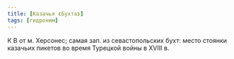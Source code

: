 ```yaml
---
title: [Казачья ❮Бухта❯]
tags: [гидроним]
---
```


К В от м. Херсонес; самая зап. из севастопольских бухт: место стоянки казачьих
пикетов во время Турецкой войны в ХVIII в.

